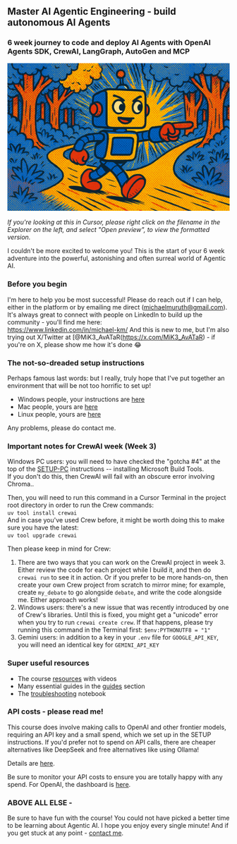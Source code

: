## Master AI Agentic Engineering -  build autonomous AI Agents

### 6 week journey to code and deploy AI Agents with OpenAI Agents SDK, CrewAI, LangGraph, AutoGen and MCP

![Autonomous Agent](assets/autonomy.png)

_If you're looking at this in Cursor, please right click on the filename in the Explorer on the left, and select "Open preview", to view the formatted version._

I couldn't be more excited to welcome you! This is the start of your 6 week adventure into the powerful, astonishing and often surreal world of Agentic AI.

### Before you begin

I'm here to help you be most successful! Please do reach out if I can help, either in the platform or by emailing me direct (michaelmuruth@gmail.com). It's always great to connect with people on LinkedIn to build up the community - you'll find me here:  
https://www.linkedin.com/in/michael-km/ 
And this is new to me, but I'm also trying out X/Twitter at [@MiK3_AvATaR(https://x.com/MiK3_AvATaR) - if you're on X, please show me how it's done 😂  

### The not-so-dreaded setup instructions

Perhaps famous last words: but I really, truly hope that I've put together an environment that will be not too horrific to set up!

- Windows people, your instructions are [here](setup/SETUP-PC.md)
- Mac people, yours are [here](setup/SETUP-mac.md)
- Linux people, yours are [here](setup/SETUP-linux.md)

Any problems, please do contact me.

### Important notes for CrewAI week (Week 3)

Windows PC users: you will need to have checked the "gotcha #4" at the top of the [SETUP-PC](setup/SETUP-PC.md) instructions -- installing Microsoft Build Tools.  
If you don't do this, then CrewAI will fail with an obscure error involving Chroma..


Then, you will need to run this command in a Cursor Terminal in the project root directory in order to run the Crew commands:  
`uv tool install crewai`   
And in case you've used Crew before, it might be worth doing this to make sure you have the latest:  
`uv tool upgrade crewai`  

Then please keep in mind for Crew:

1. There are two ways that you can work on the CrewAI project in week 3. Either review the code for each project while I build it, and then do `crewai run` to see it in action. Or if you prefer to be more hands-on, then create your own Crew project from scratch to mirror mine; for example, create `my_debate` to go alongside `debate`, and write the code alongside me. Either approach works!  
2. Windows users: there's a new issue that was recently introduced by one of Crew's libraries. Until this is fixed, you might get a "unicode" error when you try to run `crewai create crew`.  If that happens, please try running this command in the Terminal first: `$env:PYTHONUTF8 = "1"`  
3. Gemini users: in addition to a key in your `.env` file for `GOOGLE_API_KEY`, you will need an identical key for `GEMINI_API_KEY`

### Super useful resources

- The course [resources](https://edwarddonner.com/2025/04/21/the-complete-agentic-ai-engineering-course/) with videos
- Many essential guides in the [guides](guides/01_intro.ipynb) section
- The [troubleshooting](setup/troubleshooting.ipynb) notebook

### API costs - please read me!

This course does involve making calls to OpenAI and other frontier models, requiring an API key and a small spend, which we set up in the SETUP instructions. If you'd prefer not to spend on API calls, there are cheaper alternatives like DeepSeek and free alternatives like using Ollama!

Details are [here](guides/09_ai_apis_and_ollama.ipynb).

Be sure to monitor your API costs to ensure you are totally happy with any spend. For OpenAI, the dashboard is [here](https://platform.openai.com/usage).

### ABOVE ALL ELSE -

Be sure to have fun with the course! You could not have picked a better time to be learning about Agentic AI. I hope you enjoy every single minute! And if you get stuck at any point - [contact me](https://www.linkedin.com/in/michael-km/).